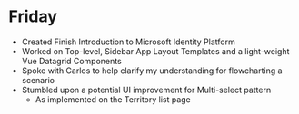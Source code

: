 # Friday

- Created Finish Introduction to Microsoft Identity Platform
- Worked on Top-level, Sidebar App Layout Templates and a light-weight Vue Datagrid Components
- Spoke with Carlos to help clarify my understanding for flowcharting a scenario
- Stumbled upon a potential UI improvement for Multi-select pattern
  - As implemented on the Territory list page
